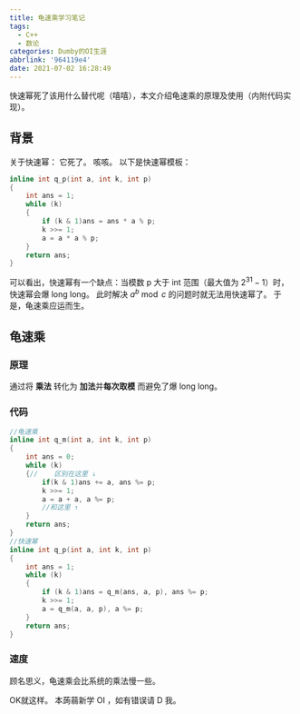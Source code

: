 ```yaml
---
title: 龟速乘学习笔记
tags:
  - C++
  - 数论
categories: Dumby的OI生涯
abbrlink: '964119e4'
date: 2021-07-02 16:28:49
---
```


快速幂死了该用什么替代呢（嘻嘻），本文介绍龟速乘的原理及使用（内附代码实现）。

<!--more-->

## 背景
关于快速幂：
它死了。
咳咳。
以下是快速幂模板：
```cpp
inline int q_p(int a, int k, int p) 
{
	int ans = 1;
	while (k) 
	{
		if (k & 1)ans = ans * a % p;
		k >>= 1;
		a = a * a % p;
	}
	return ans;
}
```
可以看出，快速幂有一个缺点：当模数 p 大于 int 范围（最大值为 $2^{31}-1$）时，快速幂会爆 long long。
此时解决 $a^{b} \bmod c$ 的问题时就无法用快速幂了。
于是，龟速乘应运而生。
## 龟速乘
### 原理
通过将 **乘法** 转化为 **加法**并**每次取模** 而避免了爆 long long。
### 代码
```cpp
//龟速乘
inline int q_m(int a, int k, int p)
{
	int ans = 0;
	while (k)
	{//    区别在这里 ↓
		if(k & 1)ans += a, ans %= p;
		k >>= 1;
		a = a + a, a %= p;
		//和这里 ↑
	}
	return ans;
}
//快速幂
inline int q_p(int a, int k, int p) 
{
	int ans = 1;
	while (k) 
	{
		if (k & 1)ans = q_m(ans, a, p), ans %= p;
		k >>= 1;
		a = q_m(a, a, p), a %= p;
	}
	return ans;
}
```
### 速度
顾名思义，龟速乘会比系统的乘法慢一些。

OK就这样。
本蒟蒻新学 OI ，如有错误请 D 我。